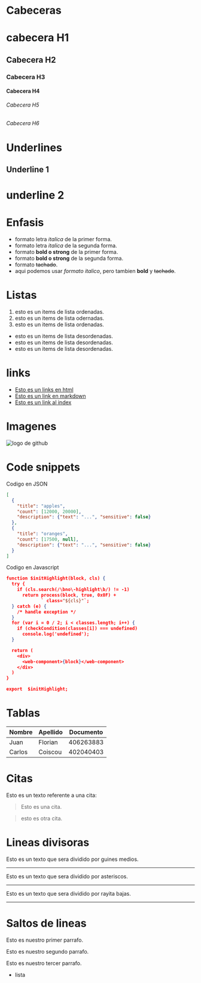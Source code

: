 # Cabeceras 

# cabecera H1
## Cabecera H2
### Cabecera H3
#### Cabecera H4
###### Cabecera H5
###### Cabecera H6

# Underlines

Underline 1
-----------
underline 2
===========

# Enfasis

- formato letra *italica* de la primer forma. 
- formato letra _italica_ de la segunda forma.
- formato **bold o strong** de la primer forma.
- formato __bold o strong__ de la segunda forma.
- formato ~~tachado~~.
- aqui podemos usar *formato italico*, pero tambien **bold** y ~~tachado~~.

# Listas

1. esto es un items de lista ordenadas.
2. esto es un items de lista odernadas.
3. esto es un items de lista ordenadas.

- esto es un items de lista desordenadas.
- esto es un items de lista desordenadas.
- esto es un items de lista desordenadas.

# links

- <a href="http//www.google.com">Esto es un links en html</a>
- [Esto es un link en markdown](http//www.google.com)
- [Esto es un link al index](index.html)

# Imagenes

![logo de github](https://image.flaticon.com/icons/png/512/38/38401.png)

# Code snippets
Codigo en JSON

```JSON
[
  {
    "title": "apples",
    "count": [12000, 20000],
    "description": {"text": "...", "sensitive": false}
  },
  {
    "title": "oranges",
    "count": [17500, null],
    "description": {"text": "...", "sensitive": false}
  }
]

```
Codigo en Javascript

```JSON
function $initHighlight(block, cls) {
  try {
    if (cls.search(/\bno\-highlight\b/) != -1)
      return process(block, true, 0x0F) +
             ` class="${cls}"`;
  } catch (e) {
    /* handle exception */
  }
  for (var i = 0 / 2; i < classes.length; i++) {
    if (checkCondition(classes[i]) === undefined)
      console.log('undefined');
  }

  return (
    <div>
      <web-component>{block}</web-component>
    </div>
  )
}

export  $initHighlight;

```
# Tablas

| Nombre | Apellido | Documento |
|------- |--------- |---------- |
| Juan   | Florian  | 406263883 |
| Carlos | Coiscou  | 402040403 |

# Citas

Esto es un texto referente a una cita:

> Esto es una cita.

> esto es otra cita.

# Lineas divisoras

Esto es un texto que sera dividido por guines medios.

---
Esto es un texto que sera dividido por asteriscos.

***
Esto es un texto que sera dividido por rayita bajas.

___

# Saltos de lineas
Esto es nuestro primer parrafo.

Esto es nuestro segundo parrafo.

Esto es nuestro tercer parrafo.
- lista